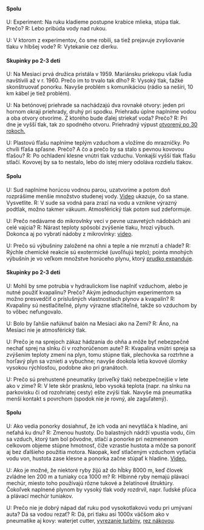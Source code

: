 #### Spolu

U: Experiment: Na ruku kladieme postupne krabice mlieka, stúpa tlak. Prečo?
R: Lebo pribúda vody nad rukou.

U: V ktorom z experimentov, čo sme robili, sa tiež prejavuje zvyšovanie tlaku v hlbšej vode?
R: Vytekanie cez dierku.

#### Skupinky po 2-3 deti

U: Na Mesiaci prvá družica pristála v 1959. Mariánsku priekopu však ľudia navštívili až v r. 1960.
Prečo im to trvalo tak dlho?
R: Vysoký tlak, ťažké skonštruovať ponorku. Navyše problém s komunikáciou (rádio sa nešíri, 10 km kábel je tiež problém).

U: Na betónovej priehrade sa nachádzajú dva rovnaké otvory: jeden pri hornom okraji priehrady, druhý pri spodku.
Priehradu úplne naplníme vodou a oba otvory otvoríme. Z ktorého bude ďalej striekať voda? Prečo?
R: Pri dne je vyšší tlak, tak zo spodného otvoru.
Priehradný výpust [otvorený po 30 rokoch.](https://www.youtube.com/watch?v=FBD42T6__Pk)

U: Plastovú fľašu naplníme teplým vzduchom a vložíme do mrazničky.
Po chvíli fľaša spľasne. Prečo? A čo a prečo by sa stalo s pevnou kovovou fľašou?
R: Po ochladení klesne vnútri tlak vzduchu. Vonkajší vyšší tlak fľašu stlačí. Kovovej by sa to nestalo, lebo do istej miery odoláva rozdielu tlakov.

#### Spolu

U: Sud naplníme horúcou vodnou parou, uzatvoríme a potom doň rozprášime menšie množstvo studenej vody.
[Video](https://youtu.be/Caqf4hQBYBI?t=144) ukazuje, čo sa stane. Vysvetlite.
R: V sude sa vodná para zrazí na vodu a vznikne výrazný podtlak, možno takmer vákuum. Atmosférický tlak potom sud zdeformuje.

U: Prečo nedávame do mikrovlnky veci v pevne uzavretých nádobách ani celé vajcia?
R: Nárast teploty spôsobí zvýšenie tlaku, hrozí výbuch. Dokonca aj po vybratí nádoby z mikrovlnky: [video](https://youtu.be/Q1PodcURi8w?t=1).

U: Prečo sú výbušniny založené na ohni a teple a nie mrznutí a chlade? 
R: Rýchle chemické reakcie sú exotermické (uvoľňujú teplo); pointa mnohých výbušnín je vo veľkom množstve horúceho plynu,
ktorý [prudko expanduje](https://www.nacinc.com/applications/explosion/methane-propane-gas-explosion/).

#### Skupinky po 2-3 deti

U: Mohli by sme potrubia v hydraulickom lise naplniť vzduchom, alebo je nutné použiť kvapalinu? Prečo?
Akým jednoduchým experimentom sa možno presvedčiť o príslušných vlastnostiach plynov a kvapalín?
R: Kvapaliny sú nestlačiteľné, plyny výrazne stlačiteľné, takže so vzduchom by to vôbec nefungovalo.

U: Bolo by ľahšie nafúknuť balón na Mesiaci ako na Zemi?
R: Áno, na Mesiaci nie je atmosférický tlak.

U: Prečo je na sprejoch zákaz hádzania do ohňa a môže byť nebezpečné nechať sprej na slnku či v rozhorúčenom aute?
R: Kvapalina vnútri spreja sa zvýšením teploty zmení na plyn, tomu stúpne tlak, plechovka sa roztrhne a horľavý plyn sa vznieti a vybuchne; navyše dookola letia kovové úlomky vysokou rýchlosťou, podobne ako pri granátoch.

U: Prečo sú prehustené pneumatiky (priveľký tlak) nebezpečnejšie v lete ako v zime?
R: V lete skôr prasknú, lebo vysoká teplota (napr. na slnku na parkovisku či od rozohriatej cesty) ešte zvýši tlak.
Navyše má pneumatika menší kontakt s povrchom (spodok nie je rovný, ale zaguľatený).

#### Spolu

U: Ako vedia ponorky dosiahnuť, že ich voda ani nevytláča k hladine, ani neťahá ku dnu?
R: Zmenou hustoty. Do balastných nádrží vpustia vodu, čím sa vzduch, ktorý tam bol pôvodne, stlačí a ponorke pri nezmenenom celkovom objeme stúpne hmotnosť, čiže vzrastie hustota a môže sa ponoriť aj bez ďalšieho použitia motora. Naopak, keď stlačeným vzduchom vytlačia vodu von, hustota zase klesne a ponorka začne stúpať k hladine. [Video.](https://youtu.be/xbaNe48j3KE?t=27)

U: Ako je možné, že niektoré ryby žijú až do hĺbky 8000 m, keď človek zvládne len 200 m a tuniaky cca 1000 m?
R: Hlbinné ryby nemajú plávací mechúr, miesto toho používajú rôzne tukové a želatínové štruktúry. Čokoľvek naplnené plynom by vysoký tlak vody rozdrvil, napr. ľudské pľúca a plávací mechúr tuniakov.

U: Prečo nie je dobrý nápad dať ruku pod vysokotlakovú vodu pri umývaní auta? Dá sa vodou rezať?
R: Dá, pri tlaku asi 1000x väčšom ako v pneumatike aj kovy: waterjet cutter, [vyrezanie turbíny](https://youtu.be/sIEqXbXxpfg?t=279), [rez nákovou](https://youtu.be/quL14Csmi_Y?t=132).

